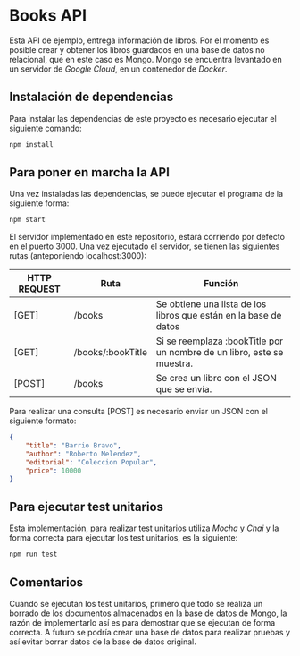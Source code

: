 # Books API

Esta API de ejemplo, entrega información de libros. Por el momento es posible crear y obtener los libros guardados en una base de datos no relacional, que en este caso es Mongo. Mongo se encuentra levantado en un servidor de *Google Cloud*, en un contenedor de *Docker*.

## Instalación de dependencias

Para instalar las dependencias de este proyecto es necesario ejecutar el siguiente comando:

```bash
npm install
```

## Para poner en marcha la API

Una vez instaladas las dependencias, se puede ejecutar el programa de la siguiente forma:

```bash
npm start
```
El servidor implementado en este repositorio, estará corriendo por defecto en el puerto 3000. Una vez ejecutado el servidor, se tienen las siguientes rutas (anteponiendo localhost:3000):

| HTTP REQUEST  | Ruta            | Función       |
|--------|-------------------|------------------------------------------------------------------------|
| [GET]  | /books            | Se obtiene una lista de los libros que están en la base de datos       |
| [GET]  | /books/:bookTitle | Si se reemplaza :bookTitle por un nombre de un libro, este se muestra. |
| [POST] | /books            | Se crea un libro con el JSON que se envía.                             |

Para realizar una consulta [POST] es necesario enviar un JSON con el siguiente formato:

```json
{
	"title": "Barrio Bravo",
	"author": "Roberto Melendez",
	"editorial": "Coleccion Popular",
	"price": 10000
}
```

## Para ejecutar test unitarios

Esta implementación, para realizar test unitarios utiliza *Mocha* y *Chai* y la forma correcta para ejecutar los test unitarios, es la siguiente:

```bash
npm run test
```

## Comentarios

Cuando se ejecutan los test unitarios, primero que todo se realiza un borrado de los documentos almacenados en la base de datos de Mongo, la razón de implementarlo así es para demostrar que se ejecutan de forma correcta. A futuro se podría crear una base de datos para realizar pruebas y así evitar borrar datos de la base de datos original.
